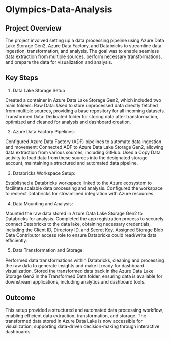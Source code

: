 # Olympics-Data-Analysis

## Project Overview

The project involved setting up a data processing pipeline using Azure Data Lake Storage Gen2, Azure Data Factory, and Databricks to streamline data ingestion, transformation, and analysis. The goal was to enable seamless data extraction from multiple sources, perform necessary transformations, and prepare the data for visualization and analysis.

## Key Steps

1. Data Lake Storage Setup

  Created a container in Azure Data Lake Storage Gen2, which included two main folders:
    Raw Data: Used to store unprocessed data directly fetched from multiple sources, providing a base repository for all incoming datasets.
    Transformed Data: Dedicated folder for storing data after transformation, optimized and cleaned for analysis and dashboard creation.

2. Azure Data Factory Pipelines:

  Configured Azure Data Factory (ADF) pipelines to automate data ingestion and movement:
    Connected ADF to Azure Data Lake Storage Gen2, allowing data extraction from various sources, including GitHub.
    Used a Copy Data activity to load data from these sources into the designated storage account, maintaining a structured and automated data pipeline.

3. Databricks Workspace Setup:

  Established a Databricks workspace linked to the Azure ecosystem to facilitate scalable data processing and analysis.
  Configured the workspace to redirect Databricks for streamlined integration with Azure resources.

4. Data Mounting and Analysis:

  Mounted the raw data stored in Azure Data Lake Storage Gen2 to Databricks for analysis.
  Completed the app registration process to securely connect Databricks to the data lake, obtaining necessary credentials, including the Client ID, Directory ID, and Secret Key.
  Assigned Storage Blob Data Contributor access role to ensure Databricks could read/write data efficiently.

5. Data Transformation and Storage:

  Performed data transformations within Databricks, cleaning and processing the raw data to generate insights and make it ready for dashboard visualization.
  Stored the transformed data back in the Azure Data Lake Storage Gen2 in the Transformed Data folder, ensuring data is available for downstream applications, including analytics and dashboard tools.

## Outcome

This setup provided a structured and automated data processing workflow, enabling efficient data extraction, transformation, and storage. The transformed data stored in Azure Data Lake is now accessible for visualization, supporting data-driven decision-making through interactive dashboards.
